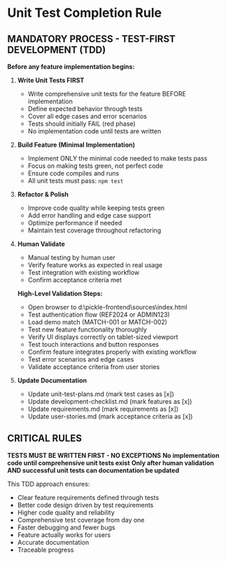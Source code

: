 # Unit Test Completion Rule

## MANDATORY PROCESS - TEST-FIRST DEVELOPMENT (TDD)

**Before any feature implementation begins:**

1. **Write Unit Tests FIRST**
   - Write comprehensive unit tests for the feature BEFORE implementation
   - Define expected behavior through tests
   - Cover all edge cases and error scenarios
   - Tests should initially FAIL (red phase)
   - No implementation code until tests are written

2. **Build Feature (Minimal Implementation)**
   - Implement ONLY the minimal code needed to make tests pass
   - Focus on making tests green, not perfect code
   - Ensure code compiles and runs
   - All unit tests must pass: `npm test`

3. **Refactor & Polish**
   - Improve code quality while keeping tests green
   - Add error handling and edge case support
   - Optimize performance if needed
   - Maintain test coverage throughout refactoring

4. **Human Validate**
   - Manual testing by human user
   - Verify feature works as expected in real usage
   - Test integration with existing workflow
   - Confirm acceptance criteria met
   
   **High-Level Validation Steps:**
   - Open browser to d:\pickle-frontend\sources\index.html
   - Test authentication flow (REF2024 or ADMIN123)
   - Load demo match (MATCH-001 or MATCH-002)
   - Test new feature functionality thoroughly
   - Verify UI displays correctly on tablet-sized viewport
   - Test touch interactions and button responses
   - Confirm feature integrates properly with existing workflow
   - Test error scenarios and edge cases
   - Validate acceptance criteria from user stories

5. **Update Documentation**
   - Update unit-test-plans.md (mark test cases as [x])
   - Update development-checklist.md (mark features as [x])
   - Update requirements.md (mark requirements as [x])
   - Update user-stories.md (mark acceptance criteria as [x])

## CRITICAL RULES

**TESTS MUST BE WRITTEN FIRST - NO EXCEPTIONS**
**No implementation code until comprehensive unit tests exist**
**Only after human validation AND successful unit tests can documentation be updated**

This TDD approach ensures:
- Clear feature requirements defined through tests
- Better code design driven by test requirements
- Higher code quality and reliability
- Comprehensive test coverage from day one
- Faster debugging and fewer bugs
- Feature actually works for users
- Accurate documentation
- Traceable progress
